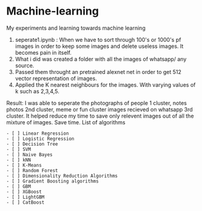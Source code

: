# Machine-learning
My experiments and learning towards machine learning

1. seperate1.ipynb :
When we have to sort through 100's or 1000's pf images in order to keep some images and delete useless images. It becomes pain in itself.
1. What i did was created a folder with all the images of whatsapp/ any source.
2. Passed them throught an  pretrained alexnet net in order to get 512 vector representation of images.
3. Applied the K nearest neighbours for the images. With varying values of k such as 2,3,4,5.

Result:
I was able to seperate the photographs of people 1 cluster, notes photos 2nd cluster, meme or fun cluster images recieved on whatsapp 3rd cluster.
It helped reduce my time to save only relevent images out of all the mixture of images.
Save time.
List of algorithms      

	- [ ] Linear Regression
	- [ ] Logistic Regression
	- [ ] Decision Tree
	- [ ] SVM
	- [ ] Naive Bayes
	- [ ] kNN
	- [ ] K-Means
	- [ ] Random Forest
	- [ ] Dimensionality Reduction Algorithms
	- [ ] Gradient Boosting algorithms
	- [ ] GBM
	- [ ] XGBoost
	- [ ] LightGBM
	- [ ] CatBoost
